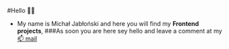 #Hello 🙋‍♂️ 
- My name is Michał Jabłoński and here you will find my **Frontend projects**, 
###As soon you are here sey hello and leave a comment at my [📫 mail](mailto:michal.jablonski097@gmial.com)


<!--
**waveex/waveex** is a ✨ _special_ ✨ repository because its `README.md` (this file) appears on your GitHub profile.

Here are some ideas to get you started:

- 🔭 I’m currently working on ...
- 🌱 I’m currently learning ...
- 👯 I’m looking to collaborate on ...
- 🤔 I’m looking for help with ...
- 💬 Ask me about ...
- 📫 How to reach me: ...
- 😄 Pronouns: ...
- ⚡ Fun fact: ...
-->
